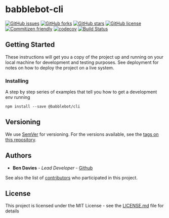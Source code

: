 # babblebot-cli

[![GitHub issues](https://img.shields.io/github/issues/bendavies99/babblebot-cli)](https://github.com/bendavies99/babblebot-cli/issues)
[![GitHub forks](https://img.shields.io/github/forks/bendavies99/babblebot-cli)](https://github.com/bendavies99/babblebot-cli/network)
[![GitHub stars](https://img.shields.io/github/stars/bendavies99/babblebot-cli)](https://github.com/bendavies99/babblebot-cli/stargazers)
[![GitHub license](https://img.shields.io/github/license/bendavies99/babblebot-cli)](https://github.com/bendavies99/babblebot-cli)
[![Commitizen friendly](https://img.shields.io/badge/commitizen-friendly-brightgreen.svg)](http://commitizen.github.io/cz-cli/)
[![codecov](https://codecov.io/gh/bendavies99/babblebot-cli/branch/main/graph/badge.svg?token=PF3UAZCWU6)](https://codecov.io/gh/bendavies99/babblebot-cli)
[![Build Status](https://github.com/bendavies99/babblebot-cli/workflows/CI%20Release/badge.svg?branch=main)](https://github.com/bendavies99/babblebot-cli/actions)


## Getting Started

These instructions will get you a copy of the project up and running on your local machine for development and testing purposes. See deployment for notes on how to deploy the project on a live system.

### Installing

A step by step series of examples that tell you how to get a development env running

```
npm install --save @babblebot/cli
```

## Versioning

We use [SemVer](http://semver.org/) for versioning. For the versions available, see the [tags on this repository](https://github.com/bendavies99/babblebot-cli/tags).

## Authors

- **Ben Davies** - _Lead Developer_ - [Github](https://github.com/bendavies99)

See also the list of [contributors](https://github.com/bendavies99/babblebot-cli/contributors) who participated in this project.

## License

This project is licensed under the MIT License - see the [LICENSE.md](LICENSE) file for details

